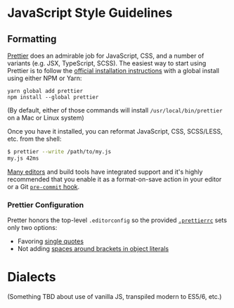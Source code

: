 # JavaScript Style Guidelines

## Formatting

[Prettier](https://prettier.io) does an admirable job for JavaScript, CSS, and a number of variants (e.g. JSX, TypeScript, SCSS). The easiest way to start using Prettier is to follow the [official installation instructions](https://prettier.io/docs/en/install.html) with a global install using either NPM or Yarn:

    yarn global add prettier
    npm install --global prettier

(By default, either of those commands will install `/usr/local/bin/prettier` on a Mac or Linux system)

Once you have it installed, you can reformat JavaScript, CSS, SCSS/LESS, etc. from the shell:

```bash
$ prettier --write /path/to/my.js
my.js 42ms
```

[Many editors](https://prettier.io/docs/en/editors.html) and build tools have integrated support and it's highly recommended that you enable it as a format-on-save action in your editor or a Git [`pre-commit` hook](https://prettier.io/docs/en/precommit.html).

### Prettier Configuration

Pretter honors the top-level `.editorconfig` so the provided [`.prettierrc`](.prettierrc) sets only two options:

* Favoring [single quotes](https://prettier.io/docs/en/options.html#quotes)
* Not adding [spaces around brackets in object literals](https://prettier.io/docs/en/options.html#bracket-spacing)

# Dialects

(Something TBD about use of vanilla JS, transpiled modern to ES5/6, etc.)
